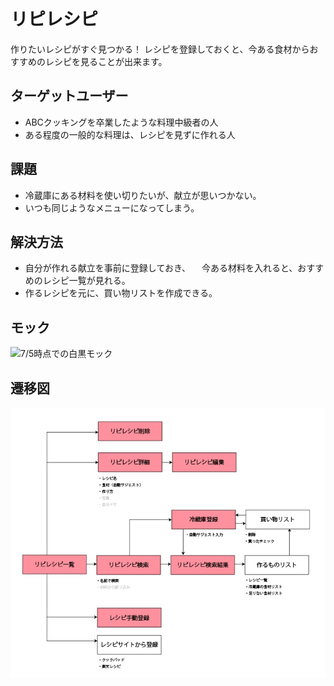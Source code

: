 # リピレシピ
作りたいレシピがすぐ見つかる！
レシピを登録しておくと、今ある食材からおすすめのレシピを見ることが出来ます。

## ターゲットユーザー
- ABCクッキングを卒業したような料理中級者の人
- ある程度の一般的な料理は、レシピを見ずに作れる人

## 課題
- 冷蔵庫にある材料を使い切りたいが、献立が思いつかない。
- いつも同じようなメニューになってしまう。

## 解決方法
- 自分が作れる献立を事前に登録しておき、
　今ある材料を入れると、おすすめのレシピ一覧が見れる。
- 作るレシピを元に、買い物リストを作成できる。
## モック
![7/5時点での白黒モック](http://adobe.ly/29lFh5x)
## 遷移図
![画面遷移図](https://github.com/shikichee/reperecipe/blob/images/images/screenTransitionDiagram.jpg)



